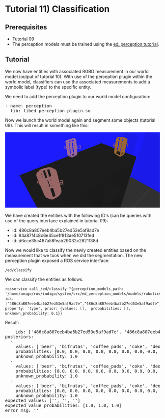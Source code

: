 # Tutorial 11) Classification

## Prerequisites

- Tutorial 09
- The perception models must be trained using the [ed_perception tutorial](https://github.com/tue-robotics/ed_perception).

## Tutorial

We now have entities with associated RGBD measurement in our world model (output of tutorial 10). With use of the perception plugin within the world model, classifiers can use the associated measurements to add a symbolic label (type) to the specific entity.

We need to add the perception plugin to our world model configuration:

<pre>
- name: perception                                                              
  lib: libed_perception_plugin.so  
</pre>

Now we launch the world model again and segment some objects (tutorial 09). This will result in something like this:

![segment](img/segment.png)

We have created the entities with the following ID's (can be queries with use of the query interface explained in tutorial 09):
- id: 486c8a807eeb4ba5b27ed53e5af9ad7e
- id: 94a87f4c8c6e45ce1f813ae510713fed
- id: d6cce35c487a58feab29032c2621f38d

Now we would like to classify the newly created entities based on the measurement that we took when we did the segmentation. The new perception plugin exposed a ROS service interface:

    /ed/classify
    
We can classify the entities as follows:

    rosservice call /ed/classify "{perception_models_path: '/home/amigo/ros/indigo/system/src/ed_perception_models/models/robotics_testlabs', ids: ["486c8a807eeb4ba5b27ed53e5af9ad7e","486c8a807eeb4ba5b27ed53e5af9ad7e","486c8a807eeb4ba5b27ed53e5af9ad7e"], property: 'type', prior: {values: [],  probabilities: [], unknown_probability: 0.1}}
    
Result:

<pre>
    ids: ['486c8a807eeb4ba5b27ed53e5af9ad7e', '486c8a807eeb4ba5b27ed53e5af9ad7e', '486c8a807eeb4ba5b27ed53e5af9ad7e']
posteriors: 
  - 
    values: ['beer', 'bifrutas', 'coffee_pads', 'coke', 'deodorant', 'fanta', 'ice_tea', 'mentos', 'sprite', 'tea', 'teddy_bear', 'water', 'xylit24_spearmint', 'xylit24_white']
    probabilities: [0.0, 0.0, 0.0, 0.0, 0.0, 0.0, 0.0, 0.0, 0.0, 0.0, 0.0, 0.0, 0.0, 0.0]
    unknown_probability: 1.0
  - 
    values: ['beer', 'bifrutas', 'coffee_pads', 'coke', 'deodorant', 'fanta', 'ice_tea', 'mentos', 'sprite', 'tea', 'teddy_bear', 'water', 'xylit24_spearmint', 'xylit24_white']
    probabilities: [0.0, 0.0, 0.0, 0.0, 0.0, 0.0, 0.0, 0.0, 0.0, 0.0, 0.0, 0.0, 0.0, 0.0]
    unknown_probability: 1.0
  - 
    values: ['beer', 'bifrutas', 'coffee_pads', 'coke', 'deodorant', 'fanta', 'ice_tea', 'mentos', 'sprite', 'tea', 'teddy_bear', 'water', 'xylit24_spearmint', 'xylit24_white']
    probabilities: [0.0, 0.0, 0.0, 0.0, 0.0, 0.0, 0.0, 0.0, 0.0, 0.0, 0.0, 0.0, 0.0, 0.0]
    unknown_probability: 1.0
expected_values: ['', '', '']
expected_value_probabilities: [1.0, 1.0, 1.0]
error_msg: ''
</pre>



